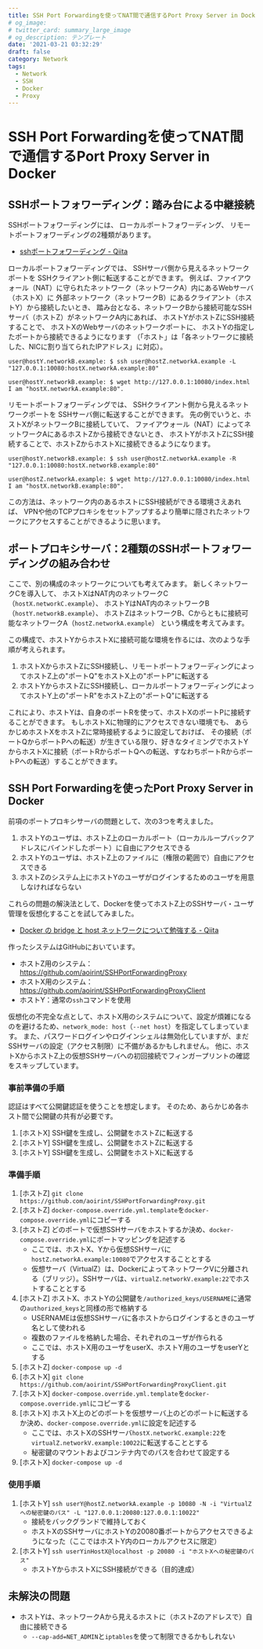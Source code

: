 ```yaml
---
title: SSH Port Forwardingを使ってNAT間で通信するPort Proxy Server in Docker
# og_image:
# twitter_card: summary_large_image
# og_description: テンプレート
date: '2021-03-21 03:32:29'
draft: false
category: Network
tags:
  - Network
  - SSH
  - Docker
  - Proxy
---
```


# SSH Port Forwardingを使ってNAT間で通信するPort Proxy Server in Docker

## SSHポートフォワーディング：踏み台による中継接続

SSHポートフォワーディングには、
ローカルポートフォワーディング、
リモートポートフォワーディングの2種類があります。

- [sshポートフォワーディング - Qiita](https://qiita.com/mechamogera/items/b1bb9130273deb9426f5)

ローカルポートフォワーディングでは、
SSHサーバ側から見えるネットワークポートを
SSHクライアント側に転送することができます。
例えば、ファイアウォール（NAT）に守られたネットワーク（ネットワークA）内にあるWebサーバ（ホストX）に
外部ネットワーク（ネットワークB）にあるクライアント（ホストY）から接続したいとき、
踏み台となる、ネットワークBから接続可能なSSHサーバ（ホストZ）がネットワークA内にあれば、
ホストYがホストZにSSH接続することで、
ホストXのWebサーバのネットワークポートに、
ホストYの指定したポートから接続できるようになります
（「ホスト」は「各ネットワークに接続した、NICに割り当てられたIPアドレス」に対応）。

```shell
user@hostY.networkB.example: $ ssh user@hostZ.networkA.example -L "127.0.0.1:10080:hostX.networkA.example:80"

user@hostY.networkB.example: $ wget http://127.0.0.1:10080/index.html
I am "hostX.networkA.example:80".
```

リモートポートフォワーディングでは、
SSHクライアント側から見えるネットワークポートを
SSHサーバ側に転送することができます。
先の例でいうと、ホストXがネットワークBに接続していて、
ファイアウォール（NAT）によってネットワークAにあるホストZから接続できないとき、
ホストYがホストZにSSH接続することで、ホストZからホストXに接続できるようになります。

```shell
user@hostY.networkB.example: $ ssh user@hostZ.networkA.example -R "127.0.0.1:10080:hostX.networkB.example:80"

user@hostZ.networkA.example: $ wget http://127.0.0.1:10080/index.html
I am "hostX.networkB.example:80".
```

この方法は、ネットワーク内のあるホストにSSH接続ができる環境さえあれば、
VPNや他のTCPプロキシをセットアップするより簡単に隠されたネットワークにアクセスすることができるように思います。



## ポートプロキシサーバ：2種類のSSHポートフォワーディングの組み合わせ

ここで、別の構成のネットワークについても考えてみます。
新しくネットワークCを導入して、
ホストXはNAT内のネットワークC（`hostX.networkC.example`）、
ホストYはNAT内のネットワークB（`hostY.networkB.example`）、
ホストZはネットワークB、Cからともに接続可能なネットワークA（`hostZ.networkA.example`）
という構成を考えてみます。

この構成で、ホストYからホストXに接続可能な環境を作るには、次のような手順が考えられます。

1. ホストXからホストZにSSH接続し、リモートポートフォワーディングによってホストZ上の"ポートQ"をホストX上の"ポートP"に転送する
2. ホストYからホストZにSSH接続し、ローカルポートフォワーディングによってホストY上の"ポートR"をホストZ上の"ポートQ"に転送する

これにより、ホストYは、自身のポートRを使って、ホストXのポートPに接続することができます。
もしホストXに物理的にアクセスできない環境でも、
あらかじめホストXをホストZに常時接続するように設定しておけば、
その接続（ポートQからポートPへの転送）が生きている限り、好きなタイミングでホストYからホストXに接続（ポートRからポートQへの転送、すなわちポートRからポートPへの転送）することができます。



## SSH Port Forwardingを使ったPort Proxy Server in Docker
前項のポートプロキシサーバの問題として、次の3つを考えました。

1. ホストYのユーザは、ホストZ上のローカルポート（ローカルループバックアドレスにバインドしたポート）に自由にアクセスできる
2. ホストYのユーザは、ホストZ上のファイルに（権限の範囲で）自由にアクセスできる
3. ホストZのシステム上にホストYのユーザがログインするためのユーザを用意しなければならない

これらの問題の解決法として、Dockerを使ってホストZ上のSSHサーバ・ユーザ管理を仮想化することを試してみました。

- [Docker の bridge と host ネットワークについて勉強する - Qiita](https://qiita.com/toshihirock/items/f5b9f7799ec8bf8c328e)

作ったシステムはGitHubにおいています。

- ホストZ用のシステム：https://github.com/aoirint/SSHPortForwardingProxy
- ホストX用のシステム：https://github.com/aoirint/SSHPortForwardingProxyClient
- ホストY：通常の`ssh`コマンドを使用

仮想化の不完全な点として、ホストX用のシステムについて、設定が煩雑になるのを避けるため、`network_mode: host`（`--net host`）を指定してしまっています。
また、パスワードログインやログインシェルは無効化していますが、まだSSHサーバの設定（アクセス制限）に不備があるかもしれません。
他に、ホストXからホストZ上の仮想SSHサーバへの初回接続でフィンガープリントの確認をスキップしています。


### 事前準備の手順
認証はすべて公開鍵認証を使うことを想定します。
そのため、あらかじめ各ホスト間で公開鍵の共有が必要です。

1. [ホストX] SSH鍵を生成し、公開鍵をホストZに転送する
2. [ホストY] SSH鍵を生成し、公開鍵をホストZに転送する
3. [ホストY] SSH鍵を生成し、公開鍵をホストXに転送する

### 準備手順
1. [ホストZ] `git clone https://github.com/aoirint/SSHPortForwardingProxy.git`
2. [ホストZ] `docker-compose.override.yml.template`を`docker-compose.override.yml`にコピーする
3. [ホストZ] どのポートで仮想SSHサーバをホストするか決め、`docker-compose.override.yml`にポートマッピングを記述する
    - ここでは、ホストX、Yから仮想SSHサーバに`hostZ.networkA.example:10080`でアクセスすることとする
    - 仮想サーバ（VirtualZ）は、DockerによってネットワークVに分離される（ブリッジ）。SSHサーバは、`virtualZ.networkV.example:22`でホストすることとする
4. [ホストZ] ホストX、ホストYの公開鍵を`/authorized_keys/USERNAME`に通常の`authorized_keys`と同様の形で格納する
    - USERNAMEは仮想SSHサーバに各ホストからログインするときのユーザ名として使われる
    - 複数のファイルを格納した場合、それぞれのユーザが作られる
    - ここでは、ホストX用のユーザをuserX、ホストY用のユーザをuserYとする
5. [ホストZ] `docker-compose up -d`
6. [ホストX] `git clone https://github.com/aoirint/SSHPortForwardingProxyClient.git`
7. [ホストX] `docker-compose.override.yml.template`を`docker-compose.override.yml`にコピーする
8. [ホストX] ホストX上のどのポートを仮想サーバ上のどのポートに転送するか決め、`docker-compose.override.yml`に設定を記述する
    - ここでは、ホストXのSSHサーバ`hostX.networkC.example:22`を`virtualZ.networkV.example:10022`に転送することとする
    - 秘密鍵のマウントおよびコンテナ内でのパスを合わせて設定する
9. [ホストX] `docker-compose up -d`

### 使用手順
1. [ホストY] `ssh userY@hostZ.networkA.example -p 10080 -N -i "VirtualZへの秘密鍵のパス" -L "127.0.0.1:20080:127.0.0.1:10022"`
    - 接続をバックグランドで維持しておく
    - ホストXのSSHサーバにホストYの20080番ポートからアクセスできるようになった（ここではホストY内のローカルアクセスに限定）
2. [ホストY] `ssh userYinHostX@localhost -p 20080 -i "ホストXへの秘密鍵のパス"`
    - ホストYからホストXにSSH接続ができる（目的達成）


## 未解決の問題
- ホストYは、ネットワークAから見えるホストに（ホストZのアドレスで）自由に接続できる
    - `--cap-add​=NET_ADMIN`と`iptables`を使って制限できるかもしれない
